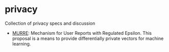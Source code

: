 # privacy
Collection of privacy specs and discussion

- [MURRE](MURRE.md): Mechanism for User Reports with Regulated Epsilon. This proposal
  is a means to provide differentially private vectors for machine learning.
